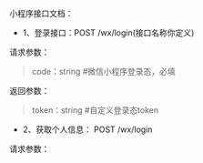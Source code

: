 小程序接口文档：  
- 1、登录接口：POST /wx/login(接口名称你定义)  

请求参数：  
>code：string #微信小程序登录态，必填  

返回参数：
>token：string #自定义登录态token  


- 2、获取个人信息：  POST /wx/login  

请求参数：  
>

